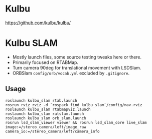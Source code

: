 # Kulbu

https://github.com/kulbu/kulbu/

# Kulbu SLAM

* Mostly launch files, some source testing tweaks here or there.
* Primarily focused on RTABMap.
* Turn camera 90deg for translational movement with LSDSlam.
* ORBSlam `config/orb/vocab.yml` excluded by `.gitignore`.

## Usage

```
roslaunch kulbu_slam rtab.launch
rosrun rviz rviz -d `rospack find kulbu_slam`/config/nav.rviz
roslaunch kulbu_slam rtabmapviz.launch
roslaunch kulbu_slam ratslam.launch
roslaunch kulbu_slam orb_slam.launch
rosrun lsd_slam_viewer viewer && rosrun lsd_slam_core live_slam image:=/stereo_camera/left/image_raw camera_io:=/stereo_camera/left/camera_info
```
